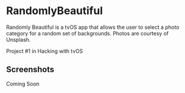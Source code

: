 # RandomlyBeautiful

Randomly Beautiful is a tvOS app that allows the user to select a photo category for a random set of backgrounds. Photos are courtesy of Unsplash.

Project #1 in Hacking with tvOS

## Screenshots

Coming Soon
